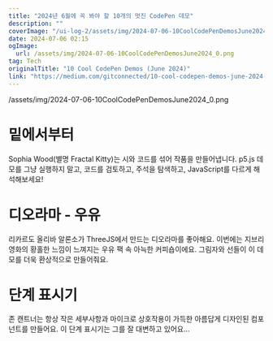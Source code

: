 ```yaml
---
title: "2024년 6월에 꼭 봐야 할 10개의 멋진 CodePen 데모"
description: ""
coverImage: "/ui-log-2/assets/img/2024-07-06-10CoolCodePenDemosJune2024_0.png"
date: 2024-07-06 02:15
ogImage:
  url: /assets/img/2024-07-06-10CoolCodePenDemosJune2024_0.png
tag: Tech
originalTitle: "10 Cool CodePen Demos (June 2024)"
link: "https://medium.com/gitconnected/10-cool-codepen-demos-june-2024-228a94f56e04"
---
```


/assets/img/2024-07-06-10CoolCodePenDemosJune2024_0.png

# 밑에서부터

Sophia Wood(별명 Fractal Kitty)는 시와 코드를 섞어 작품을 만들어냅니다. p5.js 데모를 그냥 실행하지 말고, 코드를 검토하고, 주석을 탐색하고, JavaScript를 다르게 해석해보세요!

# 디오라마 - 우유

<!-- ui-log 수평형 -->

<ins class="adsbygoogle"
  style="display:block"
  data-ad-client="ca-pub-4877378276818686"
  data-ad-slot="9743150776"
  data-ad-format="auto"
  data-full-width-responsive="true"></ins>

  <script>
  (adsbygoogle = window.adsbygoogle || []).push({});
  </script>

리카르도 올리바 알론소가 ThreeJS에서 만드는 디오라마를 좋아해요. 이번에는 지브리 영화의 황홀한 느낌이 느껴지는 우유 팩 속 아늑한 커피숍이에요. 그림자와 선들이 이 데모를 더욱 환상적으로 만들어줘요.

# 단계 표시기

존 캔트너는 항상 작은 세부사항과 마이크로 상호작용이 가득한 아름답게 디자인된 컴포넌트를 만들어요. 이 단계 표시기는 그를 잘 대변하고 있어요...
